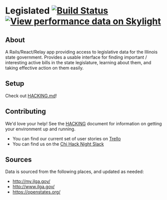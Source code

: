 # Legislated [![Build Status](https://travis-ci.org/legislated/legislated-web.svg?branch=master)](https://travis-ci.org/legislated/legislated-web) [![View performance data on Skylight](https://badges.skylight.io/status/5g0QJ1oHle4a.svg?token=Nw3mnp0f5ljWrmLOwlT-9v9m46sK85g8c0DHfHzhG1s)](https://www.skylight.io/app/applications/5g0QJ1oHle4a)

## About

A Rails/React/Relay app providing access to legislative data for the Illinois state government. Provides a usable interface for finding important / interesting active bills in the state legislature, learning about them, and taking effective action on them easily.

## Setup

Check out [HACKING.md](HACKING.md)!

## Contributing

We'd love your help! See the [HACKING](HACKING.md) document for information on getting your environment up and running.

- You can find our current set of user stories on [Trello](https://trello.com/b/4sgWSozE/website)
- You can find us on the [Chi Hack Night Slack](http://slackme.chihacknight.org/)

## Sources

Data is sourced from the following places, and updated as needed:

- http://my.ilga.gov/
- http://www.ilga.gov/
- https://openstates.org/
